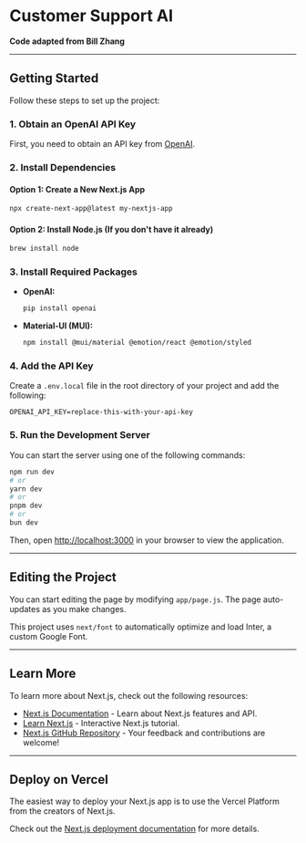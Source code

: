 # Customer Support AI

**Code adapted from Bill Zhang**

---

## Getting Started

Follow these steps to set up the project:

### 1. Obtain an OpenAI API Key
First, you need to obtain an API key from [OpenAI](https://platform.openai.com/).

### 2. Install Dependencies

#### Option 1: Create a New Next.js App
```bash
npx create-next-app@latest my-nextjs-app
```

#### Option 2: Install Node.js (If you don't have it already)
```bash
brew install node
```

### 3. Install Required Packages

- **OpenAI:**
  ```bash
  pip install openai
  ```

- **Material-UI (MUI):**
  ```bash
  npm install @mui/material @emotion/react @emotion/styled
  ```

### 4. Add the API Key

Create a `.env.local` file in the root directory of your project and add the following:

```env
OPENAI_API_KEY=replace-this-with-your-api-key
```

### 5. Run the Development Server

You can start the server using one of the following commands:

```bash
npm run dev
# or
yarn dev
# or
pnpm dev
# or
bun dev
```

Then, open [http://localhost:3000](http://localhost:3000) in your browser to view the application.

---

## Editing the Project

You can start editing the page by modifying `app/page.js`. The page auto-updates as you make changes.

This project uses `next/font` to automatically optimize and load Inter, a custom Google Font.

---

## Learn More

To learn more about Next.js, check out the following resources:

- [Next.js Documentation](https://nextjs.org/docs) - Learn about Next.js features and API.
- [Learn Next.js](https://nextjs.org/learn) - Interactive Next.js tutorial.
- [Next.js GitHub Repository](https://github.com/vercel/next.js) - Your feedback and contributions are welcome!

---

## Deploy on Vercel

The easiest way to deploy your Next.js app is to use the Vercel Platform from the creators of Next.js.

Check out the [Next.js deployment documentation](https://nextjs.org/docs/deployment) for more details.
